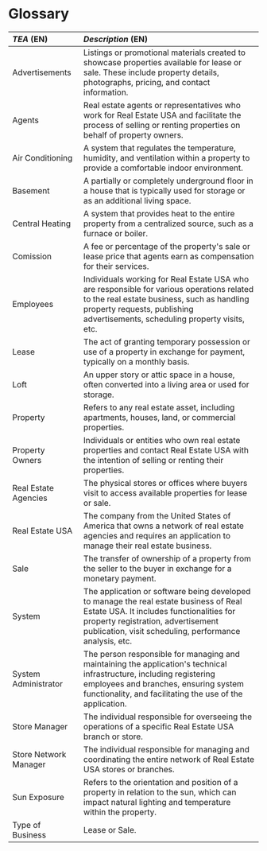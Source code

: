 # Glossary



| **_TEA_** (EN)        | **_Description_** (EN)                                                                                                                                                                                                  |                                       
|:----------------------|:------------------------------------------------------------------------------------------------------------------------------------------------------------------------------------------------------------------------|
| Advertisements        | Listings or promotional materials created to showcase properties available for lease or sale. These include property details, photographs, pricing, and contact information.                                            |
| Agents                | Real estate agents or representatives who work for Real Estate USA and facilitate the process of selling or renting properties on behalf of property owners.                                                            |
| Air Conditioning      | A system that regulates the temperature, humidity, and ventilation within a property to provide a comfortable indoor environment.                                                                                       |
| Basement              | A partially or completely underground floor in a house that is typically used for storage or as an additional living space.                                                                                             |
| Central Heating       | A system that provides heat to the entire property from a centralized source, such as a furnace or boiler.                                                                                                              |
| Comission             | A fee or percentage of the property's sale or lease price that agents earn as compensation for their services.                                                                                                          |
| Employees             | Individuals working for Real Estate USA who are responsible for various operations related to the real estate business, such as handling property requests, publishing advertisements, scheduling property visits, etc. |
| Lease                 | The act of granting temporary possession or use of a property in exchange for payment, typically on a monthly basis.                                                                                                    |
| Loft                  | An upper story or attic space in a house, often converted into a living area or used for storage.                                                                                                                       |
| Property              | Refers to any real estate asset, including apartments, houses, land, or commercial properties.                                                                                                                          |
| Property Owners       | Individuals or entities who own real estate properties and contact Real Estate USA with the intention of selling or renting their properties.                                                                           |
| Real Estate Agencies  | The physical stores or offices where buyers visit to access available properties for lease or sale.                                                                                                                     |
| Real Estate USA       | The company from the United States of America that owns a network of real estate agencies and requires an application to manage their real estate business.                                                             |
| Sale                  | The transfer of ownership of a property from the seller to the buyer in exchange for a monetary payment.                                                                                                                |
| System                | The application or software being developed to manage the real estate business of Real Estate USA. It includes functionalities for property registration, advertisement publication, visit scheduling, performance analysis, etc.                                                                                                                                                                                                                        |
| System Administrator  | The person responsible for managing and maintaining the application's technical infrastructure, including registering employees and branches, ensuring system functionality, and facilitating the use of the application.                                                                                                                                                                                              |
| Store Manager         | The individual responsible for overseeing the operations of a specific Real Estate USA branch or store.                                                                                                                                                          |
| Store Network Manager | The individual responsible for managing and coordinating the entire network of Real Estate USA stores or branches.                                                        |
| Sun Exposure          | Refers to the orientation and position of a property in relation to the sun, which can impact natural lighting and temperature within the property.                                                                                |
| Type of Business      | Lease or Sale.                                                                                                                                                                                                          |
 







